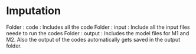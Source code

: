 # Imputation
Folder : code : Includes all the code
Folder : input : Include all the input files neede to run the codes
Folder : output : Includes the model files for M1 and M2. 
                  Also the output of the codes automatically gets saved in the output folder. 
